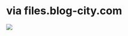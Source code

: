 <!--
id: 9831140
link: http://tumblr.atmos.org/post/9831140/via-files-blog-city-com
slug: via-files-blog-city-com
date: Mon Aug 27 2007 07:56:49 GMT-0700 (PDT)
publish: 2007-08-027
tags: 
title: via files.blog-city.com
-->


via files.blog-city.com
=======================

![](http://24.media.tumblr.com/9831140_500.jpg)

